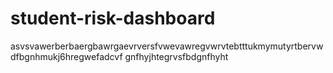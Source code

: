 # student-risk-dashboard
asvsvawerberbaergbawrgaevrversfvwevawregvwrvtebtttukmymutyrtbervwdfbgnhmukj6hregwefadcvf gnfhyjhtegrvsfbdgnfhyht
